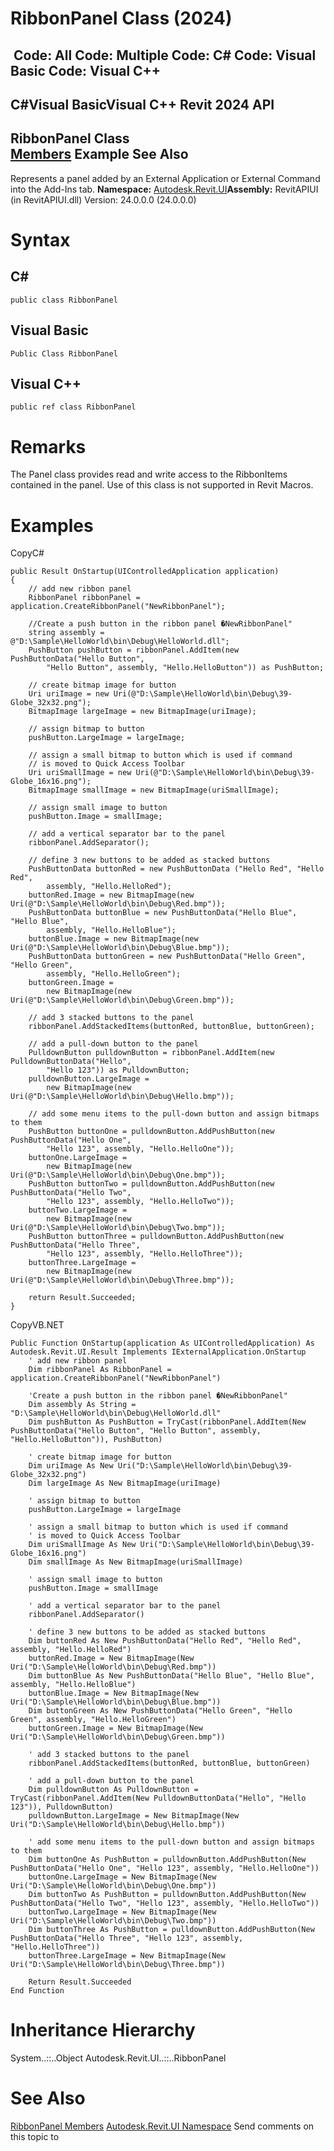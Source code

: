# RibbonPanel Class (2024)

﻿
 Code: All Code: Multiple Code: C# Code: Visual Basic Code: Visual C++   
---  
C#Visual BasicVisual C++
Revit 2024 API  
---  
RibbonPanel Class  
[Members](c534940b-0237-0169-902e-333590e62bb3.md "RibbonPanel Members") Example See Also  
---  
Represents a panel added by an External Application or External Command into the Add-Ins tab. 
**Namespace:** [Autodesk.Revit.UI](e86fd90a-8957-02a6-da7f-ced248966e3e.md "Autodesk.Revit.UI Namespace")**Assembly:** RevitAPIUI (in RevitAPIUI.dll) Version: 24.0.0.0 (24.0.0.0)
# Syntax
C#  
---  
```text
public class RibbonPanel
```
  
Visual Basic  
---  
```text
Public Class RibbonPanel
```
  
Visual C++  
---  
```text
public ref class RibbonPanel
```
  
# Remarks
The Panel class provides read and write access to the RibbonItems contained in the panel. Use of this class is not supported in Revit Macros.
# Examples
CopyC#
```text
public Result OnStartup(UIControlledApplication application)
{
    // add new ribbon panel
    RibbonPanel ribbonPanel = application.CreateRibbonPanel("NewRibbonPanel");

    //Create a push button in the ribbon panel �NewRibbonPanel"
    string assembly = @"D:\Sample\HelloWorld\bin\Debug\HelloWorld.dll";
    PushButton pushButton = ribbonPanel.AddItem(new PushButtonData("Hello Button", 
        "Hello Button", assembly, "Hello.HelloButton")) as PushButton;

    // create bitmap image for button
    Uri uriImage = new Uri(@"D:\Sample\HelloWorld\bin\Debug\39-Globe_32x32.png");
    BitmapImage largeImage = new BitmapImage(uriImage);

    // assign bitmap to button
    pushButton.LargeImage = largeImage;

    // assign a small bitmap to button which is used if command
    // is moved to Quick Access Toolbar
    Uri uriSmallImage = new Uri(@"D:\Sample\HelloWorld\bin\Debug\39-Globe_16x16.png");
    BitmapImage smallImage = new BitmapImage(uriSmallImage);

    // assign small image to button
    pushButton.Image = smallImage;

    // add a vertical separator bar to the panel
    ribbonPanel.AddSeparator();

    // define 3 new buttons to be added as stacked buttons
    PushButtonData buttonRed = new PushButtonData ("Hello Red", "Hello Red", 
        assembly, "Hello.HelloRed");
    buttonRed.Image = new BitmapImage(new Uri(@"D:\Sample\HelloWorld\bin\Debug\Red.bmp"));
    PushButtonData buttonBlue = new PushButtonData("Hello Blue", "Hello Blue", 
        assembly, "Hello.HelloBlue");
    buttonBlue.Image = new BitmapImage(new Uri(@"D:\Sample\HelloWorld\bin\Debug\Blue.bmp"));
    PushButtonData buttonGreen = new PushButtonData("Hello Green", "Hello Green", 
        assembly, "Hello.HelloGreen");
    buttonGreen.Image =
        new BitmapImage(new Uri(@"D:\Sample\HelloWorld\bin\Debug\Green.bmp"));

    // add 3 stacked buttons to the panel
    ribbonPanel.AddStackedItems(buttonRed, buttonBlue, buttonGreen);

    // add a pull-down button to the panel 
    PulldownButton pulldownButton = ribbonPanel.AddItem(new PulldownButtonData("Hello", 
        "Hello 123")) as PulldownButton;
    pulldownButton.LargeImage =
        new BitmapImage(new Uri(@"D:\Sample\HelloWorld\bin\Debug\Hello.bmp"));

    // add some menu items to the pull-down button and assign bitmaps to them
    PushButton buttonOne = pulldownButton.AddPushButton(new PushButtonData("Hello One", 
        "Hello 123", assembly, "Hello.HelloOne"));
    buttonOne.LargeImage =
        new BitmapImage(new Uri(@"D:\Sample\HelloWorld\bin\Debug\One.bmp"));
    PushButton buttonTwo = pulldownButton.AddPushButton(new PushButtonData("Hello Two", 
        "Hello 123", assembly, "Hello.HelloTwo"));
    buttonTwo.LargeImage =
        new BitmapImage(new Uri(@"D:\Sample\HelloWorld\bin\Debug\Two.bmp"));
    PushButton buttonThree = pulldownButton.AddPushButton(new PushButtonData("Hello Three", 
        "Hello 123", assembly, "Hello.HelloThree"));
    buttonThree.LargeImage =
        new BitmapImage(new Uri(@"D:\Sample\HelloWorld\bin\Debug\Three.bmp"));

    return Result.Succeeded;
}
```

CopyVB.NET
```text
Public Function OnStartup(application As UIControlledApplication) As Autodesk.Revit.UI.Result Implements IExternalApplication.OnStartup
    ' add new ribbon panel
    Dim ribbonPanel As RibbonPanel = application.CreateRibbonPanel("NewRibbonPanel")

    'Create a push button in the ribbon panel �NewRibbonPanel"
    Dim assembly As String = "D:\Sample\HelloWorld\bin\Debug\HelloWorld.dll"
    Dim pushButton As PushButton = TryCast(ribbonPanel.AddItem(New PushButtonData("Hello Button", "Hello Button", assembly, "Hello.HelloButton")), PushButton)

    ' create bitmap image for button
    Dim uriImage As New Uri("D:\Sample\HelloWorld\bin\Debug\39-Globe_32x32.png")
    Dim largeImage As New BitmapImage(uriImage)

    ' assign bitmap to button
    pushButton.LargeImage = largeImage

    ' assign a small bitmap to button which is used if command
    ' is moved to Quick Access Toolbar
    Dim uriSmallImage As New Uri("D:\Sample\HelloWorld\bin\Debug\39-Globe_16x16.png")
    Dim smallImage As New BitmapImage(uriSmallImage)

    ' assign small image to button
    pushButton.Image = smallImage

    ' add a vertical separator bar to the panel
    ribbonPanel.AddSeparator()

    ' define 3 new buttons to be added as stacked buttons
    Dim buttonRed As New PushButtonData("Hello Red", "Hello Red", assembly, "Hello.HelloRed")
    buttonRed.Image = New BitmapImage(New Uri("D:\Sample\HelloWorld\bin\Debug\Red.bmp"))
    Dim buttonBlue As New PushButtonData("Hello Blue", "Hello Blue", assembly, "Hello.HelloBlue")
    buttonBlue.Image = New BitmapImage(New Uri("D:\Sample\HelloWorld\bin\Debug\Blue.bmp"))
    Dim buttonGreen As New PushButtonData("Hello Green", "Hello Green", assembly, "Hello.HelloGreen")
    buttonGreen.Image = New BitmapImage(New Uri("D:\Sample\HelloWorld\bin\Debug\Green.bmp"))

    ' add 3 stacked buttons to the panel
    ribbonPanel.AddStackedItems(buttonRed, buttonBlue, buttonGreen)

    ' add a pull-down button to the panel 
    Dim pulldownButton As PulldownButton = TryCast(ribbonPanel.AddItem(New PulldownButtonData("Hello", "Hello 123")), PulldownButton)
    pulldownButton.LargeImage = New BitmapImage(New Uri("D:\Sample\HelloWorld\bin\Debug\Hello.bmp"))

    ' add some menu items to the pull-down button and assign bitmaps to them
    Dim buttonOne As PushButton = pulldownButton.AddPushButton(New PushButtonData("Hello One", "Hello 123", assembly, "Hello.HelloOne"))
    buttonOne.LargeImage = New BitmapImage(New Uri("D:\Sample\HelloWorld\bin\Debug\One.bmp"))
    Dim buttonTwo As PushButton = pulldownButton.AddPushButton(New PushButtonData("Hello Two", "Hello 123", assembly, "Hello.HelloTwo"))
    buttonTwo.LargeImage = New BitmapImage(New Uri("D:\Sample\HelloWorld\bin\Debug\Two.bmp"))
    Dim buttonThree As PushButton = pulldownButton.AddPushButton(New PushButtonData("Hello Three", "Hello 123", assembly, "Hello.HelloThree"))
    buttonThree.LargeImage = New BitmapImage(New Uri("D:\Sample\HelloWorld\bin\Debug\Three.bmp"))

    Return Result.Succeeded
End Function
```

# Inheritance Hierarchy
System..::..Object Autodesk.Revit.UI..::..RibbonPanel
# See Also
[RibbonPanel Members](c534940b-0237-0169-902e-333590e62bb3.md "RibbonPanel Members")
[Autodesk.Revit.UI Namespace](e86fd90a-8957-02a6-da7f-ced248966e3e.md "Autodesk.Revit.UI Namespace")
Send comments on this topic to 